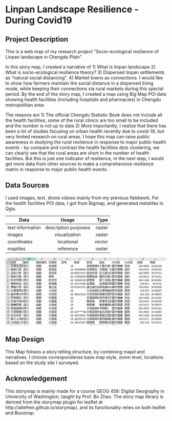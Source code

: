 # Linpan Landscape Resilience - During Covid19

## Project Description
<p>This is a web map of my research project "Socio-ecological resilience of Linpan landscape in Chengdu Plain". </p>

<p>In this story map, I created a narrative of 1) What is linpan landscape 2) What is socio-ecological resilience theory? 3) Dispersed linpan settlements as “natural social distancing”. 4) Market towns as connections. I would like to show how farmers maintain the social distance in a dispersed living mode, while keeping their connections via rural markets during this special period. By the end of the story map, I created a map using Big Map POI data showing health facilities (including hospitals and pharmacies) in Chengdu metropolitian area.
<p>The reasons are 1) The official Chengdu Statistic Book does not include all the health facilities, some of the rural clinics are too small to be included and the number is not up to date 2) More importantly, I realize that there has been a lot of studies focusing on urban health recently due to covid-19, but very limited research on rural areas. I hope this map can raise public awareness in studying the rural resilience in response to major public health events - by compare and contrast the health facilities dots clustering, we can clearly see that the rural areas are short in the number of health facilities. But this is just one indicator of resilience, in the next step, I would get more data from other sources to make a comprehensive resilience matrix in response to major public health events.</p>

## Data Sources
<p> I used images, text, drone vidoes mainly from my previous fieldwork. For the health facilities POI data, I got from Bigmap, and generated metatiles in Qgis.</p>

| Data        | Usage           | Type  |
| ------------- |:-------------:| -----:|
| text information      | description purposes | raster |
| images      | visualization     |   raster |
| coordinates | locational      |    vector |
| maptiles    | reference     | raster |

<img src="assets/Capture.JPG" width='600'>

## Map Design
<p> This Map follwos a story telling structure, by combining mapd and narratives. I choose correspondense base map style, zoom level, locations based on the study site I surveyed. </p>


## Acknowledgement
<p> This storymap is mainly made for a course GEOG 458: Digital Geography in University of Washington, taught by Prof. Bo Zhao. The story map library is derived from the storymap plugin for leaflet at http://atlefren.github.io/storymap/, and its functionality relies on both leaflet and Boostrap. </p>
